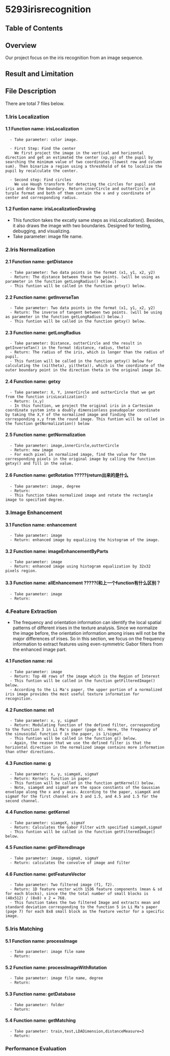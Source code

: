 # 5293irisrecognition

## Table of Contents


## Overview

Our project focus on the iris recognition from an image sequence.

## Result and Limitation



## File Description

There are total 7 files below.

### 1.Iris Localization

#### 1.1 Function name: irisLocalization

      - Take parameter: color image.

      - First Step: Find the center
        We first project the image in the vertical and horizontal direction and get an estimated the center (xp,yp) of the pupil by searching the minimum value of two coordinates (lowest row and column sum). Then binarize a region using a threshhold of 64 to localize the pupil by recalculate the center. 

      - Second step: Find circles
        We use Hough transform for detecting the circles for pupil and iris and draw the boundary. Return innerCircle and outterCircle in turple format and both of them contain the x and y coordinate of center and corresponding radius.

#### 1.2 Funtion name: irisLocalizationDrawing

* This function takes the excatly same steps as irisLocalization(). Besides, it also draws the image with two boundaries. Designed for testing, debugging, and visualizing.
* Take parameter: image file name.

### 2.Iris Normalization

#### 2.1 Function name: getDistance

      - Take parameter: Two data points in the format (x1, y1, x2, y2)
      - Return: The distance between these two points. (will be using as parameter in the function getLongRadius() below.)
      - This funtion will be called in the function getxy() below.

#### 2.2 Function name: getInverseTan

      - Take parameter: Two data points in the format (x1, y1, x2, y2)
      - Return: The inverse of tangent between two points. (will be using as parameter in the function getLongRadius() below.)
      - This funtion will be called in the function getxy() below.

#### 2.3 Function name: getLongRadius

      - Take parameter: Distance, outterCircle and the result in getInverseTan() in the format (distance, radius, theta)       
      - Return: The radius of the iris, which is longer than the radius of pupil.
      - This funtion will be called in the function getxy() below for calculating the (xi(theta), yi(theta)), which is the coordinate of the outer boundary point in the direction theta in the original image Io.

#### 2.4 Function name: getxy

      - Take parameter: X, Y, innerCircle and outterCircle that we get from the function irisLocalization()
      - Return: (x,y)
      - In this function, we project the original iris in a Cartesian coordinate system into a doubly dimensionless pseudopolar coordinate by taking the X,Y of the normalized image and finding the corresponding x,y from the round image. This funtion will be called in the function getNormalization() below

#### 2.5 Function name: getNormalization

      - Take parameter: image,innerCircle,outterCircle
      - Return: new image 
      - For each pixel in normalized image, find the value for the corresponding pixels in the original image by calling the function getxy() and fill in the value.

#### 2.6 Function name: getRotation ?????(return出来的是什么

      - Take parameter: image, degree
      - Return: 
      - This function takes normalized image and rotate the rectangle image to specified degree.

### 3.Image Enhancement

#### 3.1 Function name: enhancement

      - Take parameter: image
      - Return: enhanced image by equalizing the histogram of the image.

#### 3.2 Function name: imageEnhancementByParts

      - Take parameter: image
      - Return: enhanced image using histogram equalization by 32x32 pixels region.

#### 3.3 Function name: allEnhancement ?????(和上一个function有什么区别？

      - Take parameter: image
      - Return:

### 4.Feature Extraction

* The frequency and orientation information can identify the local spatial patterns of different irises in the texture analysis. Since we normalize the image before, the orientation information among irises will not be the major differences of irises. So in this section, we focus on the frequency information to extract features using even-symmetric Gabor filters from the enhanced image part.

#### 4.1 Function name: roi

      - Take parameter: image
      - Return: Top 48 rows of the image which is the Region of Interest
      - This funtion will be called in the function getFilteredImage() below.
      - According to the Li Ma's paper, the upper portion of a normalized iris image provides the most useful texture information for recognition.

#### 4.2 Function name: m1
      
      - Take parameter: x, y, sigmaY
      - Return: Modulating function of the defined filter, corresponding to the function 3 in Li Ma's paper (page 6). Here, the frequency of the sinusoidal function f in the paper, is 1/sigmaY.
      - This funtion will be called in the function g() below.
      - Again, the reason that we use the defined filter is that the horizontal direction in the normalized image contains more information than other directions.

#### 4.3 Function name: g

      - Take parameter: x, y, siamgeX, sigmaY
      - Return: Kernels function in paper.
      - This funtion will be called in the function getKernel() below. 
      - Note, siamgeX and sigmaY are the space constants of the Gaussian envelope along the x and y axis. According to the paper, siamgeX and sigmaY for the first channel are 3 and 1.5, and 4.5 and 1.5 for the second channel.

#### 4.4 Function name: getKernel

      - Take parameter: siamgeX, sigmaY
      - Return: Calculates the Gabor Filter with specified siamgeX,sigmaY
      - This funtion will be called in the function getFilteredImage() below.

#### 4.5 Function name: getFilteredImage

      - Take parameter: image, sigmaX, sigmaY
      - Return: calculates the convolve of image and filter

#### 4.6 Function name: getFeatureVector

      - Take parameter: Two filtered image (f1, f2).
      - Return: 1D feature vector with 1536 feature components (mean & sd for each blocks), since the the total number of small blocks is (48x512) / (8x8) x 2 = 768.
      - This function takes the two filtered Image and extracts mean and standard deviation corresponding to the function 5 in Li Ma's paper (page 7) for each 8x8 small block as the feature vector for a specific image.
       
### 5.Iris Matching

#### 5.1 Function name: processImage

      - Take parameter: image file name
      - Return:
      
#### 5.2 Function name: processImageWithRotation

      - Take parameter: image file name, degree
      - Return:
      
#### 5.3 Function name: getDatabase

      - Take parameter: folder
      - Return:
      
#### 5.4 Function name: getMatching

      - Take parameter: train,test,LDADimension,distanceMeasure=3
      - Return:

### Performance Evaluation


